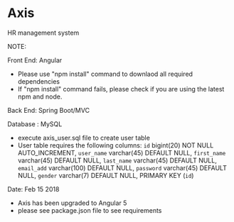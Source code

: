# Axis
HR management system

NOTE:

Front End: Angular
  - Please use "npm install" command to downlaod all required dependencies 
  - If "npm install" command fails, please check if you are using the latest npm and node.
  
Back End: Spring Boot/MVC


Database : MySQL
  - execute axis_user.sql file to create user table
  - User table requires the following columns:
     `id` bigint(20) NOT NULL AUTO_INCREMENT,
     `user_name` varchar(45) DEFAULT NULL,
     `first_name` varchar(45) DEFAULT NULL,
      `last_name` varchar(45) DEFAULT NULL,
      `email_add` varchar(100) DEFAULT NULL,
      `password` varchar(45) DEFAULT NULL,
     `gender` varchar(7) DEFAULT NULL,
      PRIMARY KEY (`id`)
      

Date: Feb 15 2018
- Axis has been upgraded to Angular 5
- please see package.json file to see requirements 
 

